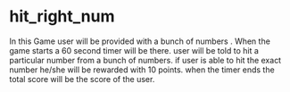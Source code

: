 # hit_right_num
In this Game user will be provided with a bunch of numbers . When the game starts a 60 second timer will be there. user will be told to hit a particular number from a bunch of numbers. if user is able to hit the exact number he/she will be rewarded with 10 points. when the timer ends the total score will be the score of the user.
